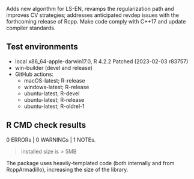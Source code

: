 Adds new algorithm for LS-EN, revamps the regularization path and improves CV strategies; addresses anticipated revdep issues with the forthcoming release of Rcpp.
Make code comply with C++17 and update compiler standards.

## Test environments
* local x86_64-apple-darwin17.0, R 4.2.2 Patched (2023-02-03 r83757)
* win-builder (devel and release)
* GitHub actions:
  * macOS-latest; R-release
  * windows-latest; R-release
  * ubuntu-latest; R-devel
  * ubuntu-latest; R-release
  * ubuntu-latest; R-oldrel-1
## R CMD check results

0 ERRORs | 0 WARNINGs | 1 NOTEs.

> installed size is > 5MB

The package uses heavily-templated code (both internally and from RcppArmadillo), increasing the size of the library.

